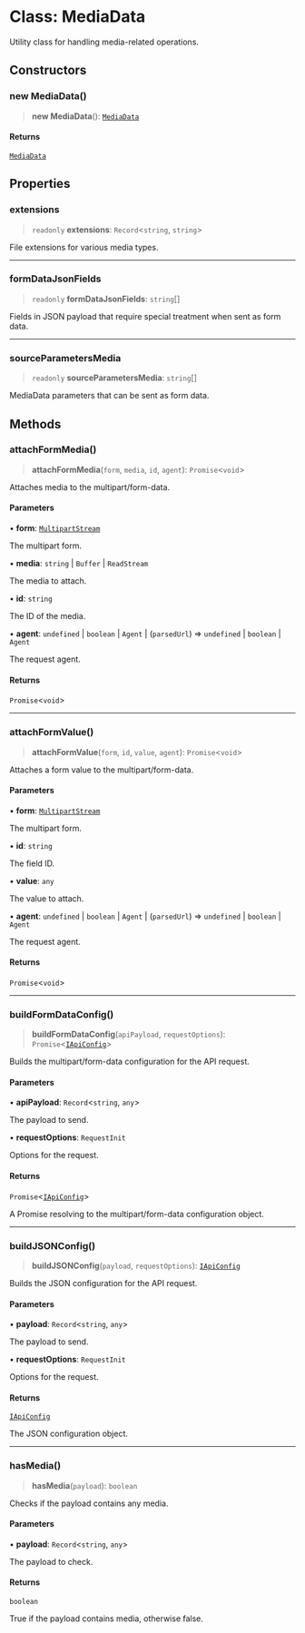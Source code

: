 # Class: MediaData

Utility class for handling media-related operations.

## Constructors

### new MediaData()

> **new MediaData**(): [`MediaData`](./src/classes/MediaData.md)

#### Returns

[`MediaData`](./src/classes/MediaData.md)

## Properties

### extensions

> `readonly` **extensions**: `Record`\<`string`, `string`\>

File extensions for various media types.

***

### formDataJsonFields

> `readonly` **formDataJsonFields**: `string`[]

Fields in JSON payload that require special treatment when sent as form data.

***

### sourceParametersMedia

> `readonly` **sourceParametersMedia**: `string`[]

MediaData parameters that can be sent as form data.

## Methods

### attachFormMedia()

> **attachFormMedia**(`form`, `media`, `id`, `agent`): `Promise`\<`void`\>

Attaches media to the multipart/form-data.

#### Parameters

• **form**: [`MultipartStream`](./src/classes/MultipartStream.md)

The multipart form.

• **media**: `string` \| `Buffer` \| `ReadStream`

The media to attach.

• **id**: `string`

The ID of the media.

• **agent**: `undefined` \| `boolean` \| `Agent` \| (`parsedUrl`) => `undefined` \| `boolean` \| `Agent`

The request agent.

#### Returns

`Promise`\<`void`\>

***

### attachFormValue()

> **attachFormValue**(`form`, `id`, `value`, `agent`): `Promise`\<`void`\>

Attaches a form value to the multipart/form-data.

#### Parameters

• **form**: [`MultipartStream`](./src/classes/MultipartStream.md)

The multipart form.

• **id**: `string`

The field ID.

• **value**: `any`

The value to attach.

• **agent**: `undefined` \| `boolean` \| `Agent` \| (`parsedUrl`) => `undefined` \| `boolean` \| `Agent`

The request agent.

#### Returns

`Promise`\<`void`\>

***

### buildFormDataConfig()

> **buildFormDataConfig**(`apiPayload`, `requestOptions`): `Promise`\<[`IApiConfig`](./src/interfaces/IApiConfig.md)\>

Builds the multipart/form-data configuration for the API request.

#### Parameters

• **apiPayload**: `Record`\<`string`, `any`\>

The payload to send.

• **requestOptions**: `RequestInit`

Options for the request.

#### Returns

`Promise`\<[`IApiConfig`](./src/interfaces/IApiConfig.md)\>

A Promise resolving to the multipart/form-data configuration object.

***

### buildJSONConfig()

> **buildJSONConfig**(`payload`, `requestOptions`): [`IApiConfig`](./src/interfaces/IApiConfig.md)

Builds the JSON configuration for the API request.

#### Parameters

• **payload**: `Record`\<`string`, `any`\>

The payload to send.

• **requestOptions**: `RequestInit`

Options for the request.

#### Returns

[`IApiConfig`](./src/interfaces/IApiConfig.md)

The JSON configuration object.

***

### hasMedia()

> **hasMedia**(`payload`): `boolean`

Checks if the payload contains any media.

#### Parameters

• **payload**: `Record`\<`string`, `any`\>

The payload to check.

#### Returns

`boolean`

True if the payload contains media, otherwise false.
